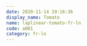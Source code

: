 ```yaml
---
date: 2020-11-14 19:16:36
display_name: Tomato
name: laplinear-tomato-fr-ln
code: a001
category: fr-ln
---
```

